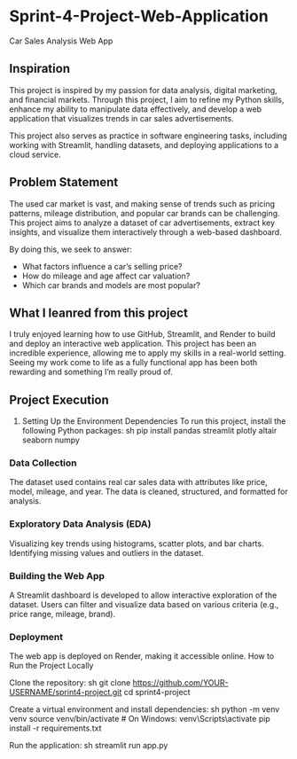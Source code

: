 # Sprint-4-Project-Web-Application
Car Sales Analysis Web App
## Inspiration
This project is inspired by my passion for data analysis, digital marketing, and financial markets. Through this project, I aim to refine my Python skills, enhance my ability to manipulate data effectively, and develop a web application that visualizes trends in car sales advertisements.

This project also serves as practice in software engineering tasks, including working with Streamlit, handling datasets, and deploying applications to a cloud service.

## Problem Statement
The used car market is vast, and making sense of trends such as pricing patterns, mileage distribution, and popular car brands can be challenging. This project aims to analyze a dataset of car advertisements, extract key insights, and visualize them interactively through a web-based dashboard.

By doing this, we seek to answer:

* What factors influence a car’s selling price?
* How do mileage and age affect car valuation?
* Which car brands and models are most popular?

## What I leanred from this project
I truly enjoyed learning how to use GitHub, Streamlit, and Render to build and deploy an interactive web application. This project has been an incredible experience, allowing me to apply my skills in a real-world setting. Seeing my work come to life as a fully functional app has been both rewarding and something I’m really proud of.

## Project Execution
1. Setting Up the Environment
Dependencies
To run this project, install the following Python packages:
sh
pip install pandas streamlit plotly altair seaborn numpy

### Data Collection
The dataset used contains real car sales data with attributes like price, model, mileage, and year.
The data is cleaned, structured, and formatted for analysis.

### Exploratory Data Analysis (EDA)
Visualizing key trends using histograms, scatter plots, and bar charts.
Identifying missing values and outliers in the dataset.

### Building the Web App
A Streamlit dashboard is developed to allow interactive exploration of the dataset.
Users can filter and visualize data based on various criteria (e.g., price range, mileage, brand).

### Deployment
The web app is deployed on Render, making it accessible online.
How to Run the Project Locally

Clone the repository:
sh
git clone https://github.com/YOUR-USERNAME/sprint4-project.git
cd sprint4-project

Create a virtual environment and install dependencies:
sh
python -m venv venv
source venv/bin/activate  # On Windows: venv\Scripts\activate
pip install -r requirements.txt

Run the application:
sh
streamlit run app.py
